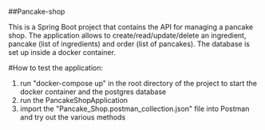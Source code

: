 ##Pancake-shop

This is a Spring Boot project that contains the API for managing a pancake shop.
The application allows to create/read/update/delete an ingredient, pancake (list of ingredients) and order (list of pancakes).
The database is set up inside a docker container. 

#How to test the application:
1) run "docker-compose up" in the root directory of the project to start the docker container and the postgres database
2) run the PancakeShopApplication
3) import the "Pancake_Shop.postman_collection.json" file into Postman and try out the various methods
